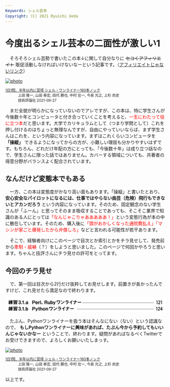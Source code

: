 ```yaml
---
Keywords: シェル芸本
Copyright: (C) 2021 Ryuichi Ueda
---
```


# 今度出るシェル芸本の二面性が激しい1

　そろそろシェル芸勢で書いたこの本↓に関して自分なりに ~~セコくアフィリエイト~~ 販促活動しなければいけないなーという記事です。（[アフィリエイトじゃないリンク](https://gihyo.jp/book/2021/978-4-297-12267-6)）

<div class="card">
  <div class="row no-gutters">
    <div class="col-md-2">
      <a class="item url" href="https://www.amazon.co.jp/dp/4297122677?tag=ryuichiueda-22&linkCode=ogi&th=1&psc=1"><img src="https://m.media-amazon.com/images/I/51F6w9FoosL._SL500_.jpg" width="395" alt="photo"></a>
    </div>
    <div class="col-md-10">
      <div class="card-body">
        <dl class="fn" style="font-size:80%">
          <dt><a href="https://www.amazon.co.jp/dp/4297122677?tag=ryuichiueda-22&linkCode=ogi&th=1&psc=1">1日1問、半年以内に習得 シェル・ワンライナー160本ノック</a></dt>
          <dd>上田 隆一, 山田 泰宏, 田代 勝也, 中村 壮一, 今泉 光之, 上杉 尚史</dd>
          <dd>技術評論社 2021-09-27</dd>
        </dl>
      </div>
    </div>
  </div>
</div>

　まだ全貌が明らかになっていないのでアレですが、この本は、特に学生さんが今後数十年とコンピュータと付き合っていくことを考えると、<span style="color:red">一生にわたって役に立つ本</span>だと思います。大学でカリキュラムとして（つまり学問として）これを押し付けるのはちょっと無理なんですが、自由にやっていいならば、まず学生さんはこれを、という内容になっています。まずはこれくらいコンピュータを **「操縦」** できるようになってからの方が、小難しい理屈も分かりやすいはずです。もちろん、どれだけ年配の方にとっても、「今後数十年」は成り立つ話なので、学生さんに限った話ではありません。カバーする領域についても、共著者の得意分野がバランスよく配合されています。


## なんだけど変態本でもある

　一方、この本は変態度がかなり高い面もあります。「操縦」と書いたとおり、 **安心安全なパイロットになるには、仕事ではやらない曲芸（危険）飛行もできないとアカンだろう** という内容になっています。そのため、固定観念のない学生さんが「ふーん」と思ってそのまま吸収することであっても、そこそこ業界で知識のある人にとっては<span style="color:red">「なんじゃこりゃあああああ！」</span>という変態行為が本の中に散在しています。そのため、購入後に<span style="color:red">「頭がおかしくなった通院費払え」「マシンが家ごと爆発したから弁償しろ」</span>などと言われる可能性が若干あります。


　そこで、経験者向けにこのページで目次とか索引とかをチラ見せして、発売前から<span style="color:red">牽制・威嚇</span>（？）をしようと思いました。このページで何回かやろうと思います。ちゃんと技評さんにチラ見せの許可をとってます。


## 今回のチラ見せ

　で、第一回は目次から2行だけ抜粋してお見せします。前置きが長かったんですけど、これ見せたら満足なので終わります。

![](./contents.png)

　たぶん、Pythonワンライナーを扱う本はそんなにない（ない）という認識なので、 **もしPythonワンライナーに興味があれば、たぶん今から予約してもいいんじゃないかなー** ということで、終わります。疑問があればなるべくTwitterでお受けできますので、よろしくお願いいたしまっす。

<div class="card">
  <div class="row no-gutters">
    <div class="col-md-2">
      <a class="item url" href="https://www.amazon.co.jp/dp/4297122677?tag=ryuichiueda-22&linkCode=ogi&th=1&psc=1"><img src="https://m.media-amazon.com/images/I/51F6w9FoosL._SL500_.jpg" width="395" alt="photo"></a>
    </div>
    <div class="col-md-10">
      <div class="card-body">
        <dl class="fn" style="font-size:80%">
          <dt><a href="https://www.amazon.co.jp/dp/4297122677?tag=ryuichiueda-22&linkCode=ogi&th=1&psc=1">1日1問、半年以内に習得 シェル・ワンライナー160本ノック</a></dt>
          <dd>上田 隆一, 山田 泰宏, 田代 勝也, 中村 壮一, 今泉 光之, 上杉 尚史</dd>
          <dd>技術評論社 2021-09-27</dd>
        </dl>
      </div>
    </div>
  </div>
</div>


以上です。
